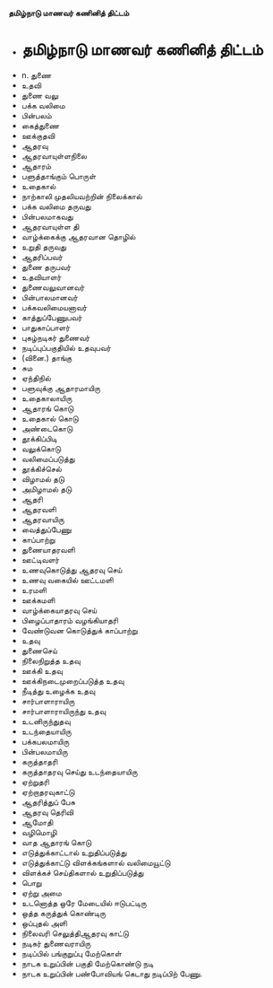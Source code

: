 **தமிழ்நாடு மாணவர் கணினித் திட்டம்**
- # தமிழ்நாடு மாணவர் கணினித் திட்டம்
- n. துணை
- உதவி
- துணை வலு
- பக்க வலிமை
- பின்பலம்
- கைத்துணை
- ஊக்குதவி
- ஆதரவு
- ஆதரவாயுள்ளநிலை
- ஆதாரம்
- பளுத்தாங்கும் பொருள்
- உதைகால்
- நாற்காலி  முதலியவற்றின் நிலைக்கால்
- பக்க வலிமை தருவது
- பின்பலமாகவது
- ஆதரவாயுள்ள தி
- வாழ்க்கைக்கு ஆதரவான தொழில்
- உறுதி தருவது
- ஆதரிப்பவர்
- துணை தருபவர்
- உதவியாளர்
- துணைவலுவானவர்
- பின்பாலமானவர்
- பக்கவலிமையனாவர்
- காத்துப்பேணுபவர்
- பாதுகாப்பாளர்
- புகழ்நடிகர் துணைவர்
- நடிப்புப்பகுதியில் உதவுபவர்
- (வினை.) தாங்கு
- சும
- ஏந்திநில்
- பளுவுக்கு ஆதாரமாயிரு
- உதைகாலாயிரு
- ஆதாரங் கொடு
- உதைகால் கொடு
- அண்டைகொடு
-  தூக்கிப்பிடி
- வலுக்கொடு
- வலிமைப்படுத்து
- தூக்கிச்செல்
- விழாமல் தடு
- அமிழாமல் தடு
- ஆதரி
- ஆதரவளி
- ஆதரவாயிரு
- வைத்துப்பேணு
- காப்பாற்று
- துணையாதரவளி
- ஊட்டிவளர்
- உணவுகொடுத்து ஆதரவு செய்
- உணவு வகையில் ஊட்டமளி
-  உரமளி
- ஊக்கமளி
- வாழ்க்கையாதரவு செய்
- பிழைப்பாதாரம் வழங்கியாதரி
- வேண்டுவன கொடுத்துக் காப்பாற்று
- உதவு
- துணைசெய்
- நிலைநிறுத்த உதவு
- ஊக்கி உதவு
- ஊக்கிநடைமுறைப்படுத்த உதவு
- நீடித்து  உழைக்க உதவு
- சார்பாளாராயிரு
- சார்பாளாராயிருந்து உதவு
- உடனிருந்துதவு
- உடந்தையாயிரு
- பக்கபலமாயிரு
- பின்பலமாயிரு
- கருத்தாதரி
- கருத்தாதரவு செய்து உடந்தையாயிரு
- ஏற்றுதரி
- ஏற்றாதரவுகாட்டு
- ஆதரித்துப் பேசு
- ஆதரவு தெரிவி
- ஆமோதி
- வழிமொழி
- வாத ஆதாரங் கொடு
- எடுத்துக்காட்டால் உறுதிப்படுத்து
- எடுத்துக்காட்டு  விளக்கங்களால் வலிமையூட்டு
- விளக்கச் செய்திகளால்  உறுதிப்படுத்து
- பொறு
- ஏற்று அமை
- உடனொத்த ஒரே மேடையில் ஈடுபட்டிரு
- ஒத்த கருத்துக் கொண்டிரு
- ஒப்புதல் அளி
- நிலைவரி செலுத்திஆதரவு காட்டு
- நடிகர் துணைவராயிரு
- நடிப்பில் பங்குறுப்பு மேற்கொள்
- நாடக உறுப்பின் பகுதி மேற்கொண்டு நடி
- நாடக உறுப்பின் பண்போவியங் கெடாது நடிப்பிற் பேணு.

